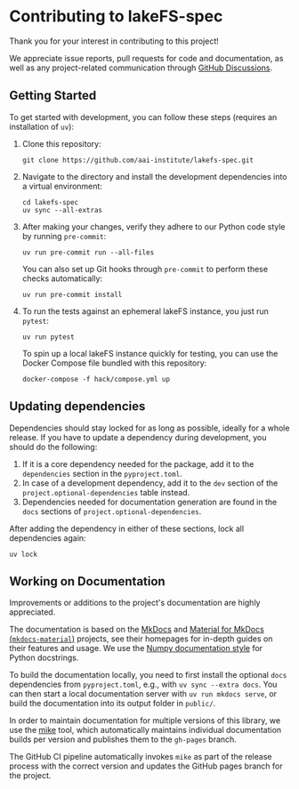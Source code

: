 # Contributing to lakeFS-spec

Thank you for your interest in contributing to this project!

We appreciate issue reports, pull requests for code and documentation,
as well as any project-related communication through [GitHub Discussions](https://github.com/aai-institute/lakefs-spec/discussions).

## Getting Started

To get started with development, you can follow these steps (requires an installation of `uv`):

1. Clone this repository:

    ```shell
    git clone https://github.com/aai-institute/lakefs-spec.git
    ```

2. Navigate to the directory and install the development dependencies into a virtual environment:

    ```shell
    cd lakefs-spec
    uv sync --all-extras
    ```

3. After making your changes, verify they adhere to our Python code style by running `pre-commit`:
    
    ```shell
    uv run pre-commit run --all-files
    ```

    You can also set up Git hooks through `pre-commit` to perform these checks automatically:
    
    ```shell
    uv run pre-commit install
    ```

4. To run the tests against an ephemeral lakeFS instance, you just run `pytest`:
    ```shell
    uv run pytest
    ```

    To spin up a local lakeFS instance quickly for testing, you can use the Docker Compose file bundled with this repository:

    ```shell
    docker-compose -f hack/compose.yml up
    ```

## Updating dependencies

Dependencies should stay locked for as long as possible, ideally for a whole release.
If you have to update a dependency during development, you should do the following:

1. If it is a core dependency needed for the package, add it to the `dependencies` section in the `pyproject.toml`.
2. In case of a development dependency, add it to the `dev` section of the `project.optional-dependencies` table instead.
3. Dependencies needed for documentation generation are found in the `docs` sections of `project.optional-dependencies`.

After adding the dependency in either of these sections, lock all dependencies again:

```shell
uv lock
```

## Working on Documentation

Improvements or additions to the project's documentation are highly appreciated.

The documentation is based on the [MkDocs](http://mkdocs.org) and [Material for MkDocs (`mkdocs-material`)](https://squidfunk.github.io/mkdocs-material/) projects, see their homepages for in-depth guides on their features and usage. We use the [Numpy documentation style](https://numpydoc.readthedocs.io/en/latest/format.html) for Python docstrings.

To build the documentation locally, you need to first install the optional `docs` dependencies from `pyproject.toml`, e.g., with `uv sync --extra docs`.
You can then start a local documentation server with `uv run mkdocs serve`, or build the documentation into its output folder in `public/`.

In order to maintain documentation for multiple versions of this library, we use the [mike](https://github.com/jimporter/mike) tool, which automatically maintains individual documentation builds per version and publishes them to the `gh-pages` branch.

The GitHub CI pipeline automatically invokes `mike` as part of the release process with the correct version and updates the GitHub pages branch for the project.
